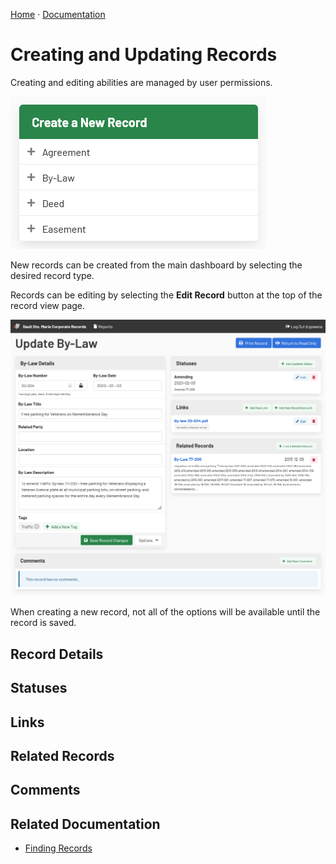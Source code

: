 [Home](https://cityssm.github.io/corporate-records-manager/)
·
[Documentation](./)

# Creating and Updating Records

Creating and editing abilities are managed by user permissions.

![Create Options](dashboard-create.png)

New records can be created from the main dashboard by selecting the desired record type.

Records can be editing by selecting the **Edit Record** button at the top of the record view page.

![Update By-Law](update.png)

When creating a new record, not all of the options will be available until the record is saved.

## Record Details

## Statuses

## Links

## Related Records

## Comments

## Related Documentation

-   [Finding Records](search.md)

